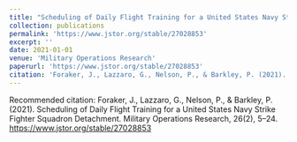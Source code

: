 ```yaml
---
title: "Scheduling of Daily Flight Training for a United States Navy Strike Fighter Squadron Detachment."
collection: publications
permalink: 'https://www.jstor.org/stable/27028853'
excerpt: ''
date: 2021-01-01
venue: 'Military Operations Research'
paperurl: 'https://www.jstor.org/stable/27028853'
citation: 'Foraker, J., Lazzaro, G., Nelson, P., & Barkley, P. (2021). Scheduling of Daily Flight Training for a United States Navy Strike Fighter Squadron Detachment. Military Operations Research, 26(2), 5–24.'
---
```


Recommended citation: Foraker, J., Lazzaro, G., Nelson, P., & Barkley, P. (2021). Scheduling of Daily Flight Training for a United States Navy Strike Fighter Squadron Detachment. Military Operations Research, 26(2), 5–24. https://www.jstor.org/stable/27028853

